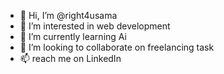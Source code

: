 - 👋 Hi, I’m @right4usama
- 👀 I’m interested in web development  
- 🌱 I’m currently learning Ai
- 💞️ I’m looking to collaborate on freelancing task
- 📫 reach me on LinkedIn 

<!---
right4usama/right4usama is a ✨ special ✨ repository because its `README.md` (this file) appears on your GitHub profile.
You can click the Preview link to take a look at your changes.
--->
